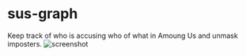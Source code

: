 # sus-graph
Keep track of who is accusing who of what in Amoung Us and unmask imposters.
![screenshot](https://user-images.githubusercontent.com/12504656/99312392-985b0380-2823-11eb-8b45-66791b54dc59.png)
